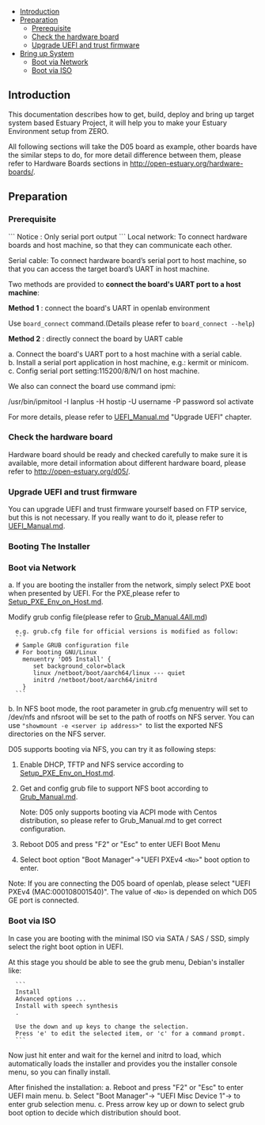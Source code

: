 * [Introduction](#1)
* [Preparation](#2)
   * [Prerequisite](#2.1)
   * [Check the hardware board](#2.2)
   * [Upgrade UEFI and trust firmware](#2.3)
* [Bring up System](#3)
   * [Boot via Network](#3.1)
   * [Boot via ISO](#3.2)

<h2 id="1">Introduction</h2>

This documentation describes how to get, build, deploy and bring up target system based Estuary Project, it will help you to make your Estuary Environment setup from ZERO.

All following sections will take the D05 board as example, other boards have the similar steps to do, for more detail difference between them, please refer to Hardware Boards sections in http://open-estuary.org/hardware-boards/.

<h2 id="2">Preparation</h2>

<h3 id="2.1">Prerequisite</h3>
```
Notice : Only serial port output
```
Local network: To connect hardware boards and host machine, so that they can communicate each other.

Serial cable: To connect hardware board’s serial port to host machine, so that you can access the target board’s UART in host machine.

Two methods are provided to **connect the board's UART port to a host machine**:

**Method 1** : connect the board's UART in openlab environment

 Use `board_connect` command.(Details please refer to `board_connect --help`)

**Method 2** : directly connect the board by UART cable

   a. Connect the board's UART port to a host machine with a serial cable.<br>
   b. Install a serial port application in host machine, e.g.: kermit or minicom.<br>
   c. Config serial port setting:115200/8/N/1 on host machine.<br>

We also can connect the board use command ipmi:

 /usr/bin/ipmitool -I lanplus -H hostip -U username -P password sol activate

For more details, please refer to [UEFI_Manual.md](https://github.com/open-estuary/estuary/blob/master/doc/UEFI_Manual.4D05.md)
"Upgrade UEFI" chapter.

<h3 id="2.2">Check the hardware board</h3>

Hardware board should be ready and checked carefully to make sure it is available, more detail information about different hardware board, please refer to http://open-estuary.org/d05/.

<h3 id="2.3">Upgrade UEFI and trust firmware</h3>

You can upgrade UEFI and trust firmware yourself based on FTP service, but this is not necessary. If you really want to do it, please refer to [UEFI_Manual.md](https://github.com/open-estuary/estuary/blob/master/doc/UEFI_Manual.4D05.md).

<h3 id="3">Booting The Installer</h3>

<h3 id="3.1">Boot via Network</h3>

a. If you are booting the installer from the network, simply select PXE boot when presented by UEFI.
For the PXE,please refer to [Setup_PXE_Env_on_Host.md](https://github.com/open-estuary/estuary/blob/master/doc/Setup_PXE_Env_on_Host.4All.md).

Modify grub config file(please refer to [Grub_Manual.4All.md](https://github.com/open-estuary/estuary/blob/master/doc/Grub_Manual.4All.md))

      e.g. grub.cfg file for official versions is modified as follow:
      ```
      # Sample GRUB configuration file
      # For booting GNU/Linux
        menuentry 'D05 Install' {
           set background_color=black
           linux /netboot/boot/aarch64/linux --- quiet
           initrd /netboot/boot/aarch64/initrd
        }
      ```

b. In NFS boot mode, the root parameter in grub.cfg menuentry will set to /dev/nfs and nfsroot will be set to the path of rootfs on NFS server. You can use `"showmount -e <server ip address>" `to list the exported NFS directories on the NFS server.

D05 supports booting via NFS, you can try it as following steps:

1. Enable DHCP, TFTP and NFS service according to [Setup_PXE_Env_on_Host.md](https://github.com/open-estuary/estuary/blob/master/doc/Setup_PXE_Env_on_Host.4All.md).

2. Get and config grub file to support NFS boot according to [Grub_Manual.md](https://github.com/open-estuary/estuary/blob/master/doc/Grub_Manual.4All.md).

   Note: D05 only supports booting via ACPI mode with Centos distribution, so please refer to Grub_Manual.md to get correct configuration.

3. Reboot D05 and press "F2" or "Esc" to enter UEFI Boot Menu

4. Select boot option "Boot Manager"->"UEFI PXEv4 `<No>`" boot option to enter.

  Note:
If you are connecting the D05 board of openlab, please select "UEFI PXEv4 (MAC:000108001540)". The value of `<No>` is depended on which D05 GE port is connected.

<h3 id="3.2">Boot via ISO</h3>
In case you are booting with the minimal ISO via SATA / SAS / SSD, simply select the right boot option in UEFI.

At this stage you should be able to see the grub menu, Debian's installer like:

      ```
      Install
      Advanced options ...
      Install with speech synthesis
      .

      Use the down and up keys to change the selection.
      Press 'e' to edit the selected item, or 'c' for a command prompt.
      ```
Now just hit enter and wait for the kernel and initrd to load, which automatically loads the installer and provides you the installer console menu, so you can finally install.

After finished the installation:
a. Reboot and press "F2" or "Esc" to enter UEFI main menu.
b. Select "Boot Manager"-> "UEFI Misc Device 1"-> to enter grub selection menu.
c. Press arrow key up or down to select grub boot option to decide which distribution should boot.
